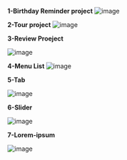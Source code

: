 **1-Birthday Reminder project**
![image](https://user-images.githubusercontent.com/60480896/169658687-a06e624b-fbe7-4287-ba5f-5c95d171707d.png)

**2-Tour project**
![image](https://user-images.githubusercontent.com/60480896/169665382-474c542c-2d86-43dc-8239-3878fb432c83.png)

**3-Review Proeject**

![image](https://user-images.githubusercontent.com/60480896/169667105-aabd0081-c9e5-4558-ba29-ac19356fc8e2.png)

**4-Menu List**
![image](https://user-images.githubusercontent.com/60480896/169708631-f72b0fb5-db8a-4f66-9c37-ec638f55e582.png)

**5-Tab**

![image](https://user-images.githubusercontent.com/60480896/169710385-8504fbcf-919b-4fbf-9789-a295327d6d27.png)

**6-Slider**

![image](https://user-images.githubusercontent.com/60480896/169753036-4c83824c-d5d5-4af0-bb1e-8183d0c1fdec.png)

**7-Lorem-ipsum**

![image](https://user-images.githubusercontent.com/60480896/169847145-34c6cc67-853d-4fd3-a49b-d050fbe9f5f8.png)
